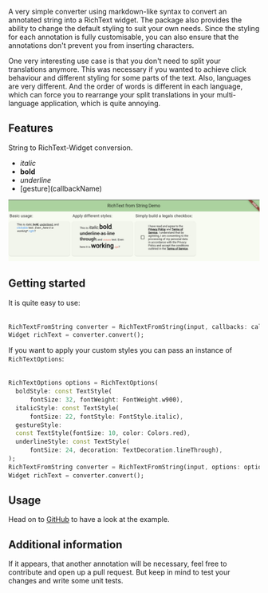 A very simple converter using markdown-like syntax to convert an annotated string into a RichText
widget. The package also provides the ability to change the default styling to suit your own
needs. Since the styling for each annotation is fully customisable, you can also ensure that the
annotations don't prevent you from inserting characters.

One very interesting use case is that you don't need to split your translations anymore. This was
necessary if you wanted to achieve click behaviour and different styling for some parts of
the text. Also, languages are very different. And the order of words is different in each language,
which can force you to rearrange your split translations in your multi-language application, which
is quite annoying.

## Features

String to RichText-Widget conversion.

- *italic*
- **bold**
- _underline_
- \[gesture\]\(callbackName\)

![Shows a preview of the functionality that is available.](../docs/preview.png "Package Preview Image")

## Getting started

It is quite easy to use:

```dart

RichTextFromString converter = RichTextFromString(input, callbacks: callbacks);
Widget richText = converter.convert();
```

If you want to apply your custom styles you can pass an instance of `RichTextOptions`:

```dart

RichTextOptions options = RichTextOptions(
  boldStyle: const TextStyle(
      fontSize: 32, fontWeight: FontWeight.w900),
  italicStyle: const TextStyle(
      fontSize: 22, fontStyle: FontStyle.italic),
  gestureStyle:
  const TextStyle(fontSize: 10, color: Colors.red),
  underlineStyle: const TextStyle(
      fontSize: 24, decoration: TextDecoration.lineThrough),
);
RichTextFromString converter = RichTextFromString(input, options: options, callbacks: callbacks);
Widget richText = converter.convert();
```

## Usage

Head on to [GitHub](https://github.com/devgpcodelabs/richtext_from_string/blob/main/richtext_from_string/example/richtext_from_string_example/lib/main.dart) to have a look at the example.

## Additional information

If it appears, that another annotation will be necessary, feel free to contribute and open up
a pull request. But keep in mind to test your changes and write some unit tests.